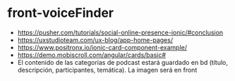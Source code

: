 # front-voiceFinder

- https://pusher.com/tutorials/social-online-presence-ionic/#conclusion
- https://uxstudioteam.com/ux-blog/app-home-pages/
- https://www.positronx.io/ionic-card-component-example/
- https://demo.mobiscroll.com/angular/cards/basic#
- El contenido de las categorías de podcast estará guardado en bd (título, descripción, participantes, temática). La imagen será en front
